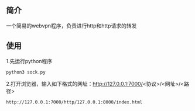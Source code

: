 ## 简介

一个简易的webvpn程序，负责进行http和http请求的转发

## 使用

1.先运行python程序

```shell
python3 sock.py
```

2.打开浏览器，输入如下格式的网址：http://127.0.0.1:7000/<协议>/<网址>/<路径>

```
http://127.0.0.1:7000/http/127.0.0.1:8000/index.html
```

